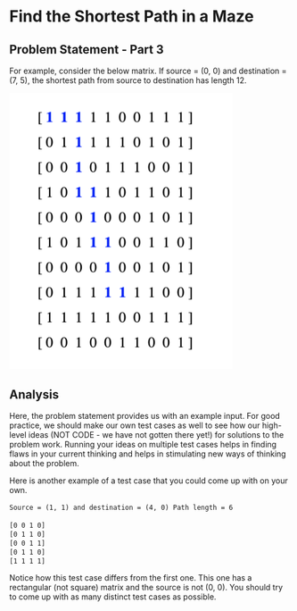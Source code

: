 # Find the Shortest Path in a Maze

## Problem Statement - Part 3

For example, consider the below matrix. If source = (0, 0) and destination = (7, 5), the shortest path from source to destination has length 12.

<img src = "../../Images/BFS_maze.jpg" width = "400px"> 

## Analysis

Here, the problem statement provides us with an example input. For good practice, we should make our own test cases as well to see how our high-level ideas (NOT CODE - we have not gotten there yet!) for solutions to the problem work. Running your ideas on multiple test cases helps in finding flaws in your current thinking and helps in stimulating new ways of thinking about the problem.

Here is another example of a test case that you could come up with on your own.

```
Source = (1, 1) and destination = (4, 0) Path length = 6

[0 0 1 0]
[0 1 1 0]
[0 0 1 1]
[0 1 1 0]
[1 1 1 1]
```

Notice how this test case differs from the first one. This one has a rectangular (not square) matrix and the source is not (0, 0). You should try to come up with as many distinct test cases as possible.